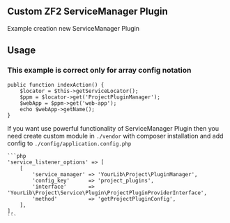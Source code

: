 Custom ZF2 ServiceManager Plugin
------------

Example creation new ServiceManager Plugin

## Usage

### This example is correct only for array config notation

	public function indexAction() {
		$locator = $this->getServiceLocator();
		$ppm = $locator->get('ProjectPluginManager');
		$webApp = $ppm->get('web-app');
		echo $webApp->getName();
	}
	
If you want use powerful functionality of ServiceManager Plugin 
then you need create custom module in `./vendor` 
with composer installation and add config to `./config/application.config.php`

	```php
	'service_listener_options' => [
		[
			'service_manager' => 'YourLib\Project\PluginManager',
			'config_key'      => 'project_plugins',
			'interface'       => 'YourLib\Project\Service\Plugin\ProjectPluginProviderInterface',
			'method'          => 'getProjectPluginConfig',
		],
	],
	```
